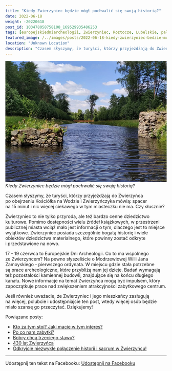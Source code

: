 ```yaml
---
title: "Kiedy Zwierzyniec będzie mógł pochwalić się swoją historią?"
date: 2022-06-18
weight: -20220618
post_id: 103478058758108_169529935486253
tags: [europejskiedniarcheologii, Zwierzyniec, Roztocze, Lubelskie, pałace, villarestituta, turystyka, historia]
featured_image: /../images/posts/2022-06-18-kiedy-zwierzyniec-bedzie-mogl-pochwalic-sie-swoja.jpg
location: "Unknown Location"
description: "Czasem słyszymy, że turyści, którzy przyjeżdżają do Zwierzyńca po obejrzeniu Kościółka na Wodzie i Zwierzyńczyka mówią: spacer na 15 minut i nic więce..."
---
```


![Kiedy Zwierzyniec będzie mógł pochwalić się swoją historią?](/images/posts/2022-06-18-kiedy-zwierzyniec-bedzie-mogl-pochwalic-sie-swoja.jpg)
*Kiedy Zwierzyniec będzie mógł pochwalić się swoją historią?*

Czasem słyszymy, że turyści, którzy przyjeżdżają do Zwierzyńca po obejrzeniu Kościółka na Wodzie i Zwierzyńczyka mówią: spacer na 15 minut i nic więcej ciekawego w tym miasteczku nie ma. Czy słusznie?

Zwierzyniec to nie tylko przyroda, ale też bardzo cenne dziedzictwo kulturowe. Pomimo dostępności wielu źródeł książkowych, w przestrzeni publicznej miasta wciąż mało jest informacji o tym, dlaczego jest to miejsce wyjątkowe. Zwierzyniec posiada szczególnie bogatą historię i wiele obiektów dziedzictwa materialnego, które powinny zostać odkryte i przedstawione na nowo.

17 - 19 czerwca to Europejskie Dni Archeologii. Co to ma wspólnego ze Zwierzyńcem? Na pewno słyszeliście o Modrzewiowej Willi Jana Zamoyskiego - pierwszego ordynata. W miejscu gdzie stała potrzebne są prace archeologiczne, które przybliżą nam jej dzieje. Badań wymagają też pozostałości kamiennej budowli, znajdujące się na końcu długiego kanału.
Nowe informacje na temat Zwierzyńca mogą być impulsem, który zapoczątkuje prace nad zwiększeniem atrakcyjności zabytkowego centrum.

Jeśli również uważacie, że Zwierzyniec i jego mieszkańcy zasługują na więcej, polubcie i udostępniajcie ten post, wtedy więcej osób będzie miało szansę go przeczytać. Dziękujemy!

Powiązane posty:
- [Kto za tym stoi? Jaki macie w tym interes?](/posts/kto-za-tym-stoi-jaki-macie-w-tym-interes)
- [Po co nam zabytki?](/posts/po-co-nam-zabytki)
- [Bobry chcą trzeciego stawu?](/posts/bobry-chca-trzeciego-stawu)
- [430 lat Zwierzyńca](/posts/430-lat-zwierzynca)
- [Odkryjcie niezwykłe połączenie historii i sacrum w Zwierzyńcu!](/posts/odkryjcie-niezwykle-polaczenie-historii-i-sacrum)


---

Udostępnij ten tekst na Facebooku:
[Udostępnij na Facebooku](https://www.facebook.com/sharer/sharer.php?u=https://stowarzyszeniewachniewskiej.pl/posts/kiedy-zwierzyniec-bedzie-mogl-pochwalic-sie-swoja)

<script type="application/ld+json">
{
  "@context": "https://schema.org",
  "@type": "BlogPosting",
  "headline": "Kiedy Zwierzyniec będzie mógł pochwalić się swoją historią?",
  "datePublished": "2022-06-18",
  "dateModified": "2022-06-18",
  "author": {
    "@type": "Organization",
    "name": "Stowarzyszenie im. Aleksandry Wachniewskiej"
  },
  "publisher": {
    "@type": "Organization",
    "name": "Stowarzyszenie im. Aleksandry Wachniewskiej",
    "logo": {
      "@type": "ImageObject",
      "url": "https://stowarzyszeniewachniewskiej.pl/images/logo/logo.svg"
    }
  },
  "mainEntityOfPage": {
    "@type": "WebPage",
    "@id": "https://stowarzyszeniewachniewskiej.pl/posts/kiedy-zwierzyniec-bedzie-mogl-pochwalic-sie-swoja"
  },
  "image": {
    "@type": "ImageObject",
    "url": "https://stowarzyszeniewachniewskiej.pl//images/posts/2022-06-18-kiedy-zwierzyniec-bedzie-mogl-pochwalic-sie-swoja.jpg"
  },
  "articleSection": "Dziedzictwo Kulturowe i Zabytki",
  "keywords": "[europejskiedniarcheologii, Zwierzyniec, Roztocze, Lubelskie, pałace, villarestituta, turystyka, historia]",
  "wordCount": 171,
  "articleBody": "Czasem słyszymy, że turyści, którzy przyjeżdżają do Zwierzyńca po obejrzeniu Kościółka na Wodzie i Zwierzyńczyka mówią: spacer na 15 minut i nic więcej ciekawego w tym miasteczku nie ma. Czy słusznie?\n\nZwierzyniec to nie tylko przyroda, ale też bardzo cenne dziedzictwo kulturowe. Pomimo dostępności wielu źródeł książkowych, w przestrzeni publicznej miasta wciąż mało jest informacji o tym, dlaczego jest to miejsce wyjątkowe. Zwierzyniec posiada szczególnie bogatą historię i wiele obiektów dziedzictwa materialnego, które powinny zostać odkryte i przedstawione na nowo.\n\n17 - 19 czerwca to Europejskie Dni Archeologii. Co to ma wspólnego ze Zwierzyńcem? Na pewno słyszeliście o Modrzewiowej Willi Jana Zamoyskiego - pierwszego ordynata. W miejscu gdzie stała potrzebne są prace archeologiczne, które przybliżą nam jej dzieje. Badań wymagają też pozostałości kamiennej budowli, znajdujące się na końcu długiego kanału.\nNowe informacje na temat Zwierzyńca mogą być impulsem, który zapoczątkuje prace nad zwiększeniem atrakcyjności zabytkowego centrum.\n\nJeśli również uważacie, że Zwierzyniec i jego mieszkańcy zasługują na więcej, polubcie i udostępniajcie ten post, wtedy więcej osób będzie miało szansę go przeczytać. Dziękujemy!",
  "description": "Czasem słyszymy, że turyści, którzy przyjeżdżają do Zwierzyńca po obejrzeniu Kościółka na Wodzie i Zwierzyńczyka mówią: spacer na 15 minut i nic więce...",
  "copyrightHolder": null
}
</script>
<script type="application/ld+json">
{
  "@context": "https://schema.org",
  "@type": "BreadcrumbList",
  "itemListElement": [
    {
      "@type": "ListItem",
      "position": 1,
      "name": "Home",
      "item": "https://stowarzyszeniewachniewskiej.pl"
    },
    {
      "@type": "ListItem",
      "position": 2,
      "name": "posts",
      "item": "https://stowarzyszeniewachniewskiej.pl/posts"
    },
    {
      "@type": "ListItem",
      "position": 3,
      "name": "Kiedy Zwierzyniec będzie mógł pochwalić się swoją historią?",
      "item": "https://stowarzyszeniewachniewskiej.pl/posts/kiedy-zwierzyniec-bedzie-mogl-pochwalic-sie-swoja"
    }
  ]
}
</script>
